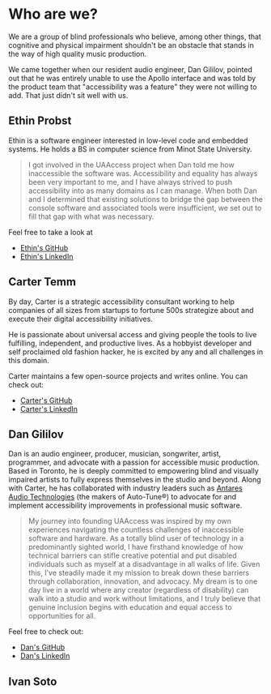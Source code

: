 <!--
.. title: About us
.. slug: about-us
.. description: Learn more about the project and team behind UA Access.
.. type: text
-->

# Who are we?

We are a group of blind professionals who believe, among other things, that cognitive and physical impairment shouldn't be an obstacle that stands in the way of high quality music production.

We came together when our resident audio engineer, Dan Gililov, pointed out that he was entirely unable to use the Apollo interface and was told by the product team that "accessibility was a feature" they were not willing to add. That just didn't sit well with us.

## Ethin Probst

Ethin is a software engineer interested in low-level code and embedded systems. He holds a BS in computer science from Minot State University.

> I got involved in the UAAccess project when Dan told me how inaccessible the software was. Accessibility and equality has always been very important to me, and I have always strived to push accessibility into as many domains as I can manage. When both Dan and I determined that existing solutions to bridge the gap between the console software and associated tools were insufficient, we set out to fill that gap with what was necessary.

Feel free to take a look at

* [Ethin's GitHub](https://github.com/ethindp)
* [Ethin's LinkedIn](https://www.linkedin.com/in/ethin-probst-6344b5182)

## Carter Temm

By day, Carter is a strategic accessibility consultant working to help companies of all sizes from startups to fortune 500s strategize about and execute their digital accessibility initiatives.

He is passionate about universal access and giving people the tools to live fulfilling, independent, and productive lives. As a hobbyist developer and self proclaimed old fashion hacker, he is excited by any and all challenges in this domain.

Carter maintains a few open-source projects and writes online. You can check out:

* [Carter's GitHub](https://github.com/cartertemm)
* [Carter's LinkedIn](https://www.linkedin.com/in/carter-temm-47081a188)

## Dan Gililov

Dan is an audio engineer, producer, musician, songwriter, artist, programmer, and advocate with a passion for accessible music production. Based in Toronto, he is deeply committed to empowering blind and visually impaired artists to fully express themselves in the studio and beyond.
Along with Carter, he has collaborated with industry leaders such as [Antares Audio Technologies](https://antarestech.com/) (the makers of Auto-Tune®) to advocate for and implement accessibility improvements in professional music software.

> My journey into founding UAAccess was inspired by my own experiences navigating the countless challenges of inaccessible software and hardware. As a totally blind user of technology in a predominantly sighted world, I have firsthand knowledge of how technical barriers can stifle creative potential and put disabled individuals such as myself at a disadvantage in all walks of life. Given this, I've steadily made it my mission to break down these barriers through collaboration, innovation, and advocacy. My dream is to one day live in a world where any creator (regardless of disability) can walk into a studio and work without limitations, and I truly believe that genuine inclusion begins with education and equal access to opportunities for all.

Feel free to check out:

* [Dan's GitHub](https://github.com/orderofdan)
* [Dan's LinkedIn](https://linkedin.com/in/dangililov)

## Ivan Soto
